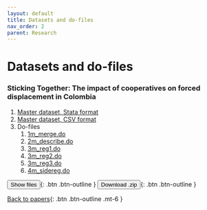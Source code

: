 ```yaml
---
layout: default
title: Datasets and do-files
nav_order: 2
parent: Research
---
```


# Datasets and do-files

<!-- Striving towards meeting [FAIR](https://www.force11.org/group/fairgroup/fairprinciples) data principles.
{: .fs-4 .fw-300 } -->

### Sticking Together: The impact of cooperatives on forced displacement in Colombia

<span id="dots"> </span>
<ol id="files">
    <li><a href="https://vronizor.github.io/docs/research/assets/data_msc_thesis/master_panel.dta" download>Master dataset, Stata format</a></li>
    <li><a href="https://vronizor.github.io/docs/research/assets/data_msc_thesis/master_panel.csv" download>Master dataset, CSV format</a></li>
    <li>Do-files
    <ol>
        <li><a href="https://vronizor.github.io/docs/research/assets/data_msc_thesis/1m_merge.do" download>1m_merge.do</a></li>
        <li><a href="https://vronizor.github.io/docs/research/assets/data_msc_thesis/2m_describe.do" download>2m_describe.do</a></li>
        <li><a href="https://vronizor.github.io/docs/research/assets/data_msc_thesis/3m_reg1.do.dta" download>3m_reg1.do</a></li>
        <li><a href="https://vronizor.github.io/docs/research/assets/data_msc_thesis/3m_reg2.do.dta" download>3m_reg2.do</a></li>
        <li><a href="https://vronizor.github.io/docs/research/assets/data_msc_thesis/3m_reg3.do.dta" download>3m_reg3.do</a></li>
        <li><a href="https://vronizor.github.io/docs/research/assets/data_msc_thesis/4m_sidereg.do" download>4m_sidereg.do</a></li>
    </ol>
    </li>
</ol>

<span class="fs-3">
<button onclick="btn_files()" id="btn_files">Show files</button>{: .btn .btn-outline }
<button onclick="window.location.href ='https://vronizor.github.io/docs/research/assets/coop-colobia/data/data_msc_thesis.zip';">Download .zip</button>{: .btn .btn-outline }
</span>

[Back to papers](research.html){: .btn .btn-outline  .mt-6 }